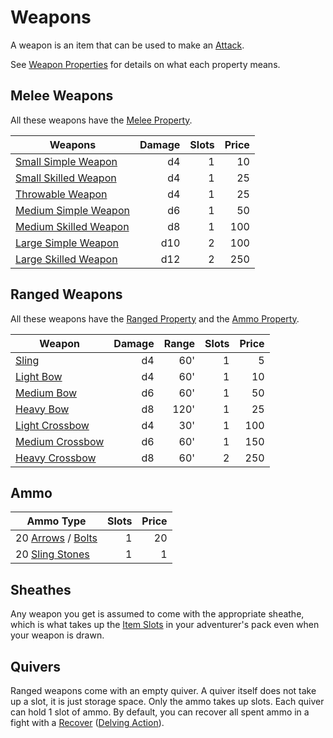 # Weapons

A weapon is an item that can be used to make an [Attack](../Game%20Procedures/Attack.md).

See [Weapon Properties](Individual%20Item%20Cards/Weapons/Weapon%20Properties/!Weapon%20Properties.md) for details on what each property means.

## Melee Weapons

All these weapons have the [Melee Property](Individual%20Item%20Cards/Weapons/Weapon%20Properties/Melee%20Property.md).

| Weapons                                                                                                 | Damage | Slots | Price |
| ------------------------------------------------------------------------------------------------------- | -----: | ----: | ----: |
| [Small Simple Weapon](Individual%20Item%20Cards/Weapons/Melee%20Weapons/Small%20Simple%20Weapon.md)     |     d4 |     1 |    10 |
| [Small Skilled Weapon](Individual%20Item%20Cards/Weapons/Melee%20Weapons/Small%20Skilled%20Weapon.md)   |     d4 |     1 |    25 |
| [Throwable Weapon](Individual%20Item%20Cards/Weapons/Melee%20Weapons/Throwable%20Weapon.md)             |     d4 |     1 |    25 |
| [Medium Simple Weapon](Individual%20Item%20Cards/Weapons/Melee%20Weapons/Medium%20Simple%20Weapon.md)   |     d6 |     1 |    50 |
| [Medium Skilled Weapon](Individual%20Item%20Cards/Weapons/Melee%20Weapons/Medium%20Skilled%20Weapon.md) |     d8 |     1 |   100 |
| [Large Simple Weapon](Individual%20Item%20Cards/Weapons/Melee%20Weapons/Large%20Simple%20Weapon.md)     |    d10 |     2 |   100 |
| [Large Skilled Weapon](Individual%20Item%20Cards/Weapons/Melee%20Weapons/Large%20Skilled%20Weapon.md)   |    d12 |     2 |   250 |

## Ranged Weapons

All these weapons have the [Ranged Property](Individual%20Item%20Cards/Weapons/Weapon%20Properties/Ranged%20Property.md) and the [Ammo Property](Individual%20Item%20Cards/Weapons/Weapon%20Properties/Ammo%20Property.md).

| Weapon                                                                                     | Damage | Range | Slots | Price |
| ------------------------------------------------------------------------------------------ | -----: | ----: | ----: | ----: |
| [Sling](Individual%20Item%20Cards/Weapons/Ranged%20Weapons/Sling.md)                       |     d4 |   60' |     1 |     5 |
| [Light Bow](Individual%20Item%20Cards/Weapons/Ranged%20Weapons/Light%20Bow.md)             |     d4 |   60' |     1 |    10 |
| [Medium Bow](Individual%20Item%20Cards/Weapons/Ranged%20Weapons/Medium%20Bow.md)           |     d6 |   60' |     1 |    50 |
| [Heavy Bow](Individual%20Item%20Cards/Weapons/Ranged%20Weapons/Heavy%20Bow.md)             |     d8 |  120' |     1 |    25 |
| [Light Crossbow](Individual%20Item%20Cards/Weapons/Ranged%20Weapons/Light%20Crossbow.md)   |     d4 |   30' |     1 |   100 |
| [Medium Crossbow](Individual%20Item%20Cards/Weapons/Ranged%20Weapons/Medium%20Crossbow.md) |     d6 |   60' |     1 |   150 |
| [Heavy Crossbow](Individual%20Item%20Cards/Weapons/Ranged%20Weapons/Heavy%20Crossbow.md)   |     d8 |   60' |     2 |   250 |

## Ammo

| Ammo Type                                                                                                              | Slots | Price |
| ---------------------------------------------------------------------------------------------------------------------- | ----: | ----: |
| 20 [Arrows](Individual%20Item%20Cards/Weapons/Ammo/Arrow.md) / [Bolts](Individual%20Item%20Cards/Weapons/Ammo/Bolt.md) |     1 |    20 |
| 20 [Sling Stones](Individual%20Item%20Cards/Weapons/Ammo/Sling%20Stone.md)                                             |     1 |     1 |

## Sheathes

Any weapon you get is assumed to come with the appropriate sheathe, which is what takes up the [Item Slots](../Player%20Characters/Derived%20Statistics/Item%20Slots.md) in your adventurer's pack even when your weapon is drawn.

## Quivers

Ranged weapons come with an empty quiver. A quiver itself does not take up a slot, it is just storage space. Only the ammo takes up slots. Each quiver can hold 1 slot of ammo. By default, you can recover all spent ammo in a fight with a [Recover](../Game%20Procedures/Delving.md#Recover) ([Delving Action](../Game%20Procedures/Action.md#Delving%20Action)).
